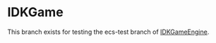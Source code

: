 # IDKGame

This branch exists for testing the ecs-test branch of [IDKGameEngine](https://github.com/mellic03/IDKGameEngine/).


